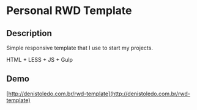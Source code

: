 Personal RWD Template
================================================================================


Description
--------------------------------------------------------------------------------

Simple responsive template that I use to start my projects.

HTML + LESS + JS + Gulp



Demo
--------------------------------------------------------------------------------

[http://denistoledo.com.br/rwd-template](http://denistoledo.com.br/rwd-template)